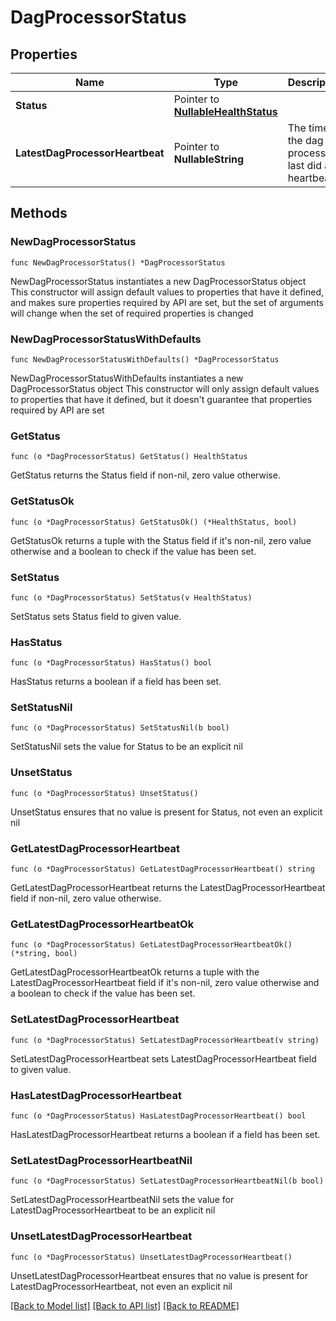 # DagProcessorStatus

## Properties

Name | Type | Description | Notes
------------ | ------------- | ------------- | -------------
**Status** | Pointer to [**NullableHealthStatus**](HealthStatus.md) |  | [optional] 
**LatestDagProcessorHeartbeat** | Pointer to **NullableString** | The time the dag processor last did a heartbeat. | [optional] [readonly] 

## Methods

### NewDagProcessorStatus

`func NewDagProcessorStatus() *DagProcessorStatus`

NewDagProcessorStatus instantiates a new DagProcessorStatus object
This constructor will assign default values to properties that have it defined,
and makes sure properties required by API are set, but the set of arguments
will change when the set of required properties is changed

### NewDagProcessorStatusWithDefaults

`func NewDagProcessorStatusWithDefaults() *DagProcessorStatus`

NewDagProcessorStatusWithDefaults instantiates a new DagProcessorStatus object
This constructor will only assign default values to properties that have it defined,
but it doesn't guarantee that properties required by API are set

### GetStatus

`func (o *DagProcessorStatus) GetStatus() HealthStatus`

GetStatus returns the Status field if non-nil, zero value otherwise.

### GetStatusOk

`func (o *DagProcessorStatus) GetStatusOk() (*HealthStatus, bool)`

GetStatusOk returns a tuple with the Status field if it's non-nil, zero value otherwise
and a boolean to check if the value has been set.

### SetStatus

`func (o *DagProcessorStatus) SetStatus(v HealthStatus)`

SetStatus sets Status field to given value.

### HasStatus

`func (o *DagProcessorStatus) HasStatus() bool`

HasStatus returns a boolean if a field has been set.

### SetStatusNil

`func (o *DagProcessorStatus) SetStatusNil(b bool)`

 SetStatusNil sets the value for Status to be an explicit nil

### UnsetStatus
`func (o *DagProcessorStatus) UnsetStatus()`

UnsetStatus ensures that no value is present for Status, not even an explicit nil
### GetLatestDagProcessorHeartbeat

`func (o *DagProcessorStatus) GetLatestDagProcessorHeartbeat() string`

GetLatestDagProcessorHeartbeat returns the LatestDagProcessorHeartbeat field if non-nil, zero value otherwise.

### GetLatestDagProcessorHeartbeatOk

`func (o *DagProcessorStatus) GetLatestDagProcessorHeartbeatOk() (*string, bool)`

GetLatestDagProcessorHeartbeatOk returns a tuple with the LatestDagProcessorHeartbeat field if it's non-nil, zero value otherwise
and a boolean to check if the value has been set.

### SetLatestDagProcessorHeartbeat

`func (o *DagProcessorStatus) SetLatestDagProcessorHeartbeat(v string)`

SetLatestDagProcessorHeartbeat sets LatestDagProcessorHeartbeat field to given value.

### HasLatestDagProcessorHeartbeat

`func (o *DagProcessorStatus) HasLatestDagProcessorHeartbeat() bool`

HasLatestDagProcessorHeartbeat returns a boolean if a field has been set.

### SetLatestDagProcessorHeartbeatNil

`func (o *DagProcessorStatus) SetLatestDagProcessorHeartbeatNil(b bool)`

 SetLatestDagProcessorHeartbeatNil sets the value for LatestDagProcessorHeartbeat to be an explicit nil

### UnsetLatestDagProcessorHeartbeat
`func (o *DagProcessorStatus) UnsetLatestDagProcessorHeartbeat()`

UnsetLatestDagProcessorHeartbeat ensures that no value is present for LatestDagProcessorHeartbeat, not even an explicit nil

[[Back to Model list]](../README.md#documentation-for-models) [[Back to API list]](../README.md#documentation-for-api-endpoints) [[Back to README]](../README.md)


